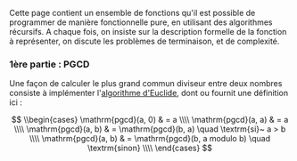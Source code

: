 
Cette page contient un ensemble de fonctions qu'il est possible de
programmer de manière fonctionnelle pure, en utilisant des algorithmes
récursifs. A chaque fois, on insiste sur la description formelle de la
fonction à représenter, on discute les problèmes de terminaison, et de
complexité.

### 1ère partie : PGCD

Une façon de calculer le plus grand commun diviseur entre deux nombres
consiste à implémenter l'[algorithme
d'Euclide](https://fr.wikipedia.org/wiki/Algorithme_d%27Euclide), dont
ou fournit une définition ici&nbsp;:

$$
\\begin{cases}
\mathrm{pgcd}(a, 0) & = a \\\\
\mathrm{pgcd}(a, a) & = a \\\\
\mathrm{pgcd}(a, b) & = \mathrm{pgcd}(b, a) \quad \textrm{si}~ a > b \\\\
\mathrm{pgcd}(a, b) & = \mathrm{pgcd}(b, a modulo b) \quad \textrm{sinon} \\\\
\end{cases}
$$
